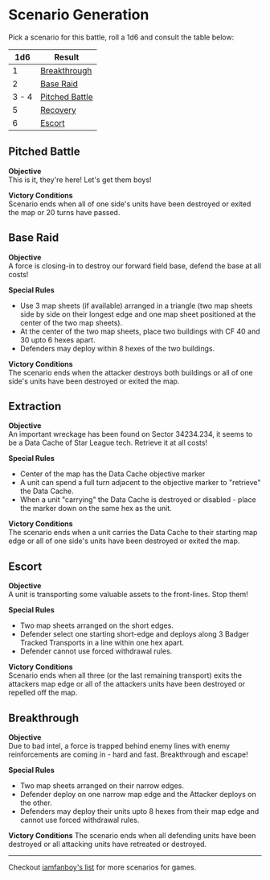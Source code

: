# Scenario Generation

Pick a scenario for this battle, roll a 1d6 and consult the table below: 

1d6 | Result
--- | ------
1 | [Breakthrough](#breakthrough)
2 | [Base Raid](#base-raid)
3 - 4 | [Pitched Battle](#pitched-battle)
5 | [Recovery](#recovery)
6 | [Escort](#escort)

## Pitched Battle

**Objective**  
This is it, they're here! Let's get them boys!

**Victory Conditions**  
Scenario ends when all of one side's units have been destroyed or exited the map or 20 turns have passed.


## Base Raid

**Objective**  
A force is closing-in to destroy our forward field base, defend the base at all costs!

**Special Rules**
- Use 3 map sheets (if available) arranged in a triangle (two map sheets side by side on their longest edge and one map sheet positioned at the center of the two map sheets).
- At the center of the two map sheets, place two buildings with CF 40 and 30 upto 6 hexes apart.
- Defenders may deploy within 8 hexes of the two buildings.

**Victory Conditions**  
The scenario ends when the attacker destroys both buildings or all of one side's units have been destroyed or exited the map.

## Extraction

**Objective**  
An important wreckage has been found on Sector 34234.234, it seems to be a Data Cache of Star League tech. Retrieve it at all costs!

**Special Rules**  
- Center of the map has the Data Cache objective marker
- A unit can spend a full turn adjacent to the objective marker to "retrieve" the Data Cache.
- When a unit "carrying" the Data Cache is destroyed or disabled - place the marker down on the same hex as the unit.

**Victory Conditions**  
The scenario ends when a unit carries the Data Cache to their starting map edge or all of one side's units have been destroyed or exited the map.

## Escort

**Objective**  
A unit is transporting some valuable assets to the front-lines. Stop them!

**Special Rules**  
- Two map sheets arranged on the short edges. 
- Defender select one starting short-edge and deploys along 3 Badger Tracked Transports in a line within one hex apart.
- Defender cannot use forced withdrawal rules.

**Victory Conditions**  
Scenario ends when all three (or the last remaining transport) exits the attackers map edge or all of the attackers units have been destroyed or repelled off the map.

## Breakthrough

**Objective**  
Due to bad intel, a force is trapped behind enemy lines with enemy reinforcements are coming in - hard and fast. Breakthrough and escape!

**Special Rules**  
- Two map sheets arranged on their narrow edges. 
- Defender deploy on one narrow map edge and the Attacker deploys on the other. 
- Defenders may deploy their units upto 8 hexes from their map edge and cannot use forced withdrawal rules.

**Victory Conditions**
The scenario ends when all defending units have been destroyed or all attacking units have retreated or destroyed.

---

Checkout [iamfanboy's list](https://bg.battletech.com/forums/index.php?topic=7470.0) for more scenarios for games.
